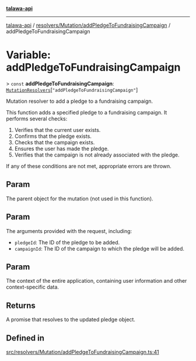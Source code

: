 [**talawa-api**](../../../../README.md)

***

[talawa-api](../../../../modules.md) / [resolvers/Mutation/addPledgeToFundraisingCampaign](../README.md) / addPledgeToFundraisingCampaign

# Variable: addPledgeToFundraisingCampaign

\> `const` **addPledgeToFundraisingCampaign**: [`MutationResolvers`](../../../../types/generatedGraphQLTypes/type-aliases/MutationResolvers.md)\[`"addPledgeToFundraisingCampaign"`\]

Mutation resolver to add a pledge to a fundraising campaign.

This function adds a specified pledge to a fundraising campaign. It performs several checks:

1. Verifies that the current user exists.
2. Confirms that the pledge exists.
3. Checks that the campaign exists.
4. Ensures the user has made the pledge.
5. Verifies that the campaign is not already associated with the pledge.

If any of these conditions are not met, appropriate errors are thrown.

## Param

The parent object for the mutation (not used in this function).

## Param

The arguments provided with the request, including:
  - `pledgeId`: The ID of the pledge to be added.
  - `campaignId`: The ID of the campaign to which the pledge will be added.

## Param

The context of the entire application, containing user information and other context-specific data.

## Returns

A promise that resolves to the updated pledge object.

## Defined in

[src/resolvers/Mutation/addPledgeToFundraisingCampaign.ts:41](https://github.com/PalisadoesFoundation/talawa-api/blob/6bd0fecc1032af2aa70d925c85724d9fec2350f9/src/resolvers/Mutation/addPledgeToFundraisingCampaign.ts#L41)
